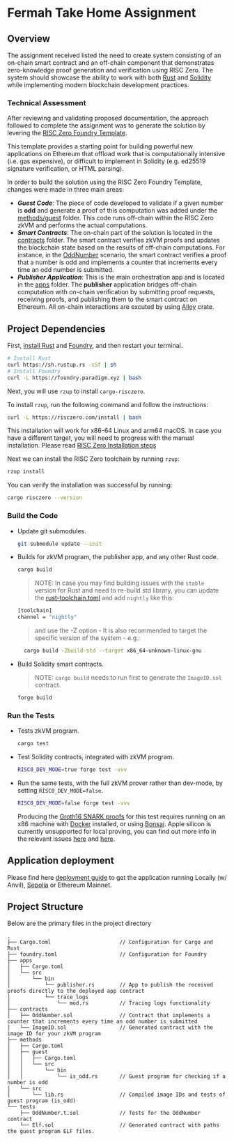 # Fermah Take Home Assignment


## Overview

The assignment received listed the need to create system consisting of an on-chain smart contract and an off-chain component that demonstrates zero-knowledge proof generation and  verification using RISC Zero. The system should showcase the ability to work with both [Rust][install-rust] and [Solidity][solidity-org] while implementing modern blockchain development practices.


### Technical Assessment

After reviewing and validating proposed documentation, the approach followed to complete the assignment was to generate the solution by levering the [RISC Zero Foundry Template][risc0-foundry-tpl].

This template provides a starting point for building powerful new applications on Ethereum that offload work that is computationally intensive (i.e. gas expensive), or difficult to implement in Solidity (e.g. ed25519 signature verification, or HTML parsing).

In order to build the solution using the RISC Zero Foundry Template, changes were made in three main areas:

- ***Guest Code***: The piece of code developed to validate if a given number is **odd** and generate a proof of this computation was added under the [methods/guest](./methods/guest/) folder. This code runs off-chain within the RISC Zero zkVM and performs the actual computations.
- ***Smart Contracts***: The on-chain part of the solution is located in the [contracts](./contracts/) folder. The smart contract verifies zkVM proofs and updates the blockchain state based on the results of off-chain computations. For instance, in the [OddNumber](./contracts/OddNumber.sol) scenario, the smart contract verifies a proof that a number is odd and implements a counter that increments every time an odd number is submitted.
- ***Publisher Application***: This is the main orchestration app and is located in the [apps](./apps) folder. The **publisher** application bridges off-chain computation with on-chain verification by submitting proof requests, receiving proofs, and publishing them to the smart contract on Ethereum. All on-chain interactions are excuted by using [Alloy][alloy-crate] crate.


## Project Dependencies

First, [install Rust][install-rust] and [Foundry][install-foundry], and then restart your terminal.

```sh
# Install Rust
curl https://sh.rustup.rs -sSf | sh
# Install Foundry
curl -L https://foundry.paradigm.xyz | bash
```

Next, you will use `rzup` to install `cargo-risczero`.

To install `rzup`, run the following command and follow the instructions:

```sh
curl -L https://risczero.com/install | bash
```

This installation will work for x86-64 Linux and arm64 macOS. In case you have a different target, you will need to progress with the manual installation.
Please read [RISC Zero Installation steps][risc0-install]

Next we can install the RISC Zero toolchain by running `rzup`:

```sh
rzup install
```

You can verify the installation was successful by running:

```sh
cargo risczero --version
```

### Build the Code

- Update git submodules.

  ```sh
  git submodule update --init
  ```

- Builds for zkVM program, the publisher app, and any other Rust code.

  ```sh
  cargo build
  ```

  > NOTE: In case you may find building issues with the `stable` version for Rust and need to re-build std library, you can update the [rust-toolchain.toml][rust-toolchain] and add `nightly` like this:

  ```sh
  [toolchain]
  channel = "nightly"
  ```

    > and use the -Z option - It is also recommended to target the specific version of the system - e.g.:

    ```sh 
      cargo build -Zbuild-std --target x86_64-unknown-linux-gnu
    ```

- Build Solidity smart contracts.

  > NOTE: `cargo build` needs to run first to generate the `ImageID.sol` contract.

  ```sh
  forge build
  ```

### Run the Tests

- Tests zkVM program.

  ```sh
  cargo test
  ```

- Test Solidity contracts, integrated with zkVM program.

  ```sh
  RISC0_DEV_MODE=true forge test -vvv 
  ```

- Run the same tests, with the full zkVM prover rather than dev-mode, by setting `RISC0_DEV_MODE=false`.

  ```sh
  RISC0_DEV_MODE=false forge test -vvv
  ```

  Producing the [Groth16 SNARK proofs][groth16] for this test requires running on an x86 machine with [Docker][install-docker] installed, or using [Bonsai](#configuring-bonsai).
  Apple silicon is currently unsupported for local proving, you can find out more info in the relevant issues [here](https://github.com/risc0/risc0/issues/1520) and [here](https://github.com/risc0/risc0/issues/1749).

## Application deployment

Please find here [deployment guide](./deployment-guide.md) to get the application running Locally (w/ Anvil), [Sepolia][sepolia] or Ethereum Mainnet.

## Project Structure

Below are the primary files in the project directory

```text
.
├── Cargo.toml                      // Configuration for Cargo and Rust
├── foundry.toml                    // Configuration for Foundry
├── apps
│   ├── Cargo.toml
│   └── src
│       └── bin                     
│           └── publisher.rs        // App to publish the received proofs directly to the deployed app contract
│           └── trace_logs
│               └── mod.rs          // Tracing logs functionality
├── contracts
│   ├── OddNumber.sol               // Contract that implements a counter that increments every time an odd number is submitted
│   └── ImageID.sol                 // Generated contract with the image ID for your zkVM program
├── methods
│   ├── Cargo.toml
│   ├── guest
│   │   ├── Cargo.toml
│   │   └── src
│   │       └── bin                 
│   │           └── is_odd.rs       // Guest program for checking if a number is odd
│   └── src
│       └── lib.rs                  // Compiled image IDs and tests of guest program (is_odd)
└── tests
    ├── OddNumber.t.sol             // Tests for the OddNumber contract
    └── Elf.sol                     // Generated contract with paths the guest program ELF files.
```

[docs-bonsai]: https://dev.risczero.com/api/generating-proofs/remote-proving
[install-foundry]: https://getfoundry.sh/
[install-docker]: https://docs.docker.com/get-docker/
[groth16]: https://www.risczero.com/news/on-chain-verification
[docs-verifier]: https://dev.risczero.com/api/blockchain-integration/contracts/verifier
[docs-zkvm]: https://dev.risczero.com/zkvm
[homepage-risczero]: https://www.risczero.com/
[Sepolia]: https://www.alchemy.com/overviews/sepolia-testnet
[blog-coprocessor]: https://www.risczero.com/news/a-guide-to-zk-coprocessors-for-scalability
[faq]: https://dev.risczero.com/faq#zkvm-application-design
[image-id]: https://dev.risczero.com/terminology#image-id
[install-rust]: https://doc.rust-lang.org/cargo/getting-started/installation.html
[term-journal]: https://dev.risczero.com/terminology#journal
[steel-repo]: https://github.com/risc0/risc0-ethereum/tree/main/crates/steel
[erc20-counter]: https://github.com/risc0/risc0-ethereum/tree/main/examples/erc20-counter
[solidity-org]: https://soliditylang.org/
[risc0-foundry-tpl]: https://github.com/risc0/risc0-foundry-template
[risc0-install]:https://dev.risczero.com/api/zkvm/install
[rust-toolchain]: https://rust-lang.github.io/rustup/overrides.html#the-toolchain-file
[alloy-crate]: https://crates.io/crates/alloy